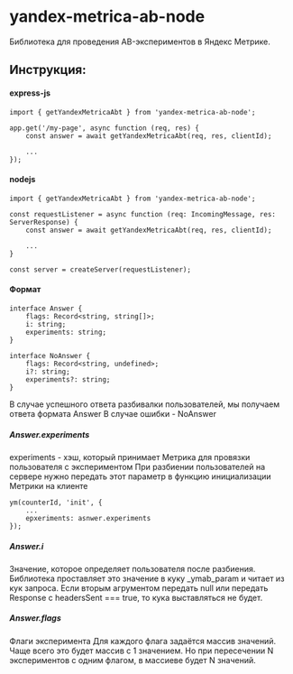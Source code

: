 # yandex-metrica-ab-node

Библиотека для проведения AB-экспериментов в Яндекс Метрике.

## Инструкция:
#### express-js
```
import { getYandexMetricaAbt } from 'yandex-metrica-ab-node';

app.get('/my-page', async function (req, res) {
    const answer = await getYandexMetricaAbt(req, res, clientId);

    ...
});
```

#### nodejs
```
import { getYandexMetricaAbt } from 'yandex-metrica-ab-node';

const requestListener = async function (req: IncomingMessage, res: ServerResponse) {
    const answer = await getYandexMetricaAbt(req, res, clientId);

    ...
}

const server = createServer(requestListener);
```

#### Формат
```
interface Answer {
    flags: Record<string, string[]>;
    i: string;
    experiments: string;
}

interface NoAnswer {
    flags: Record<string, undefined>;
    i?: string;
    experiments?: string;
}
```
В случае успешного ответа разбивалки пользователей, мы получаем ответа формата Answer
В случае ошибки - NoAnswer


##### Answer.experiments
experiments - хэш, который принимает Метрика для провязки пользователя с экспериментом
При разбиении пользователей на сервере нужно передать этот параметр в функцию инициализации Метрики на клиенте
```
ym(counterId, 'init', {
    ...
    epxeriments: asnwer.experiments
});
```

##### Answer.i
Значение, которое определяет пользователя после разбиения.
Библиотека проставляет это значение в куку _ymab_param и читает из кук запроса.
Если вторым агрументом передать null или передать Response с headersSent === true, то кука выставляться не будет.

##### Answer.flags
Флаги эксперимента
Для каждого флага задаётся массив значений.
Чаще всего это будет массив с 1 значением.
Но при пересечении N экспериментов с одним флагом, в массиеве будет N значений.
